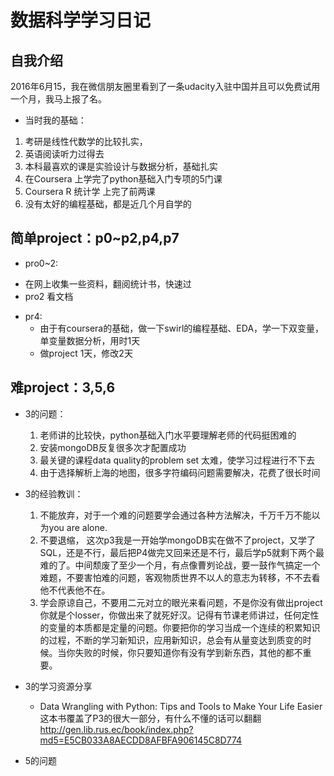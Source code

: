 # 数据科学学习日记
## 自我介绍
2016年6月15，我在微信朋友圈里看到了一条udacity入驻中国并且可以免费试用一个月，我马上报了名。
-  当时我的基础：
 1. 考研是线性代数学的比较扎实，
 2. 英语阅读听力过得去
 3. 本科最喜欢的课是实验设计与数据分析，基础扎实
 4. 在Coursera 上学完了python基础入门专项的5门课
 5. Coursera R 统计学 上完了前两课
 6. 没有太好的编程基础，都是近几个月自学的

## 简单project：p0~p2,p4,p7
- pro0~2:
 + 在网上收集一些资料，翻阅统计书，快速过
 + pro2 看文档
- pr4:
  + 由于有coursera的基础，做一下swirl的编程基础、EDA，学一下双变量，单变量数据分析，用时1天
  + 做project 1天，修改2天

 ## 难project：3,5,6
 - 3的问题：
   1. 老师讲的比较快，python基础入门水平要理解老师的代码挺困难的
   2. 安装mongoDB反复很多次才配置成功
   3. 最关键的课程data quality的problem set 太难，使学习过程进行不下去
   4. 由于选择解析上海的地图，很多字符编码问题需要解决，花费了很长时间
  - 3的经验教训：
    1. 不能放弃，对于一个难的问题要学会通过各种方法解决，千万千万不能以为you are alone.
    2. 不要退缩， 这次p3我是一开始学mongoDB实在做不了project，又学了SQL，还是不行，最后把P4做完又回来还是不行，最后学p5就剩下两个最难的了。中间颓废了至少一个月，有点像曹刿论战，要一鼓作气搞定一个难题，不要害怕难的问题，客观物质世界不以人的意志为转移，不不去看他不代表他不在。
    3. 学会原谅自己，不要用二元对立的眼光来看问题，不是你没有做出project你就是个losser，你做出来了就死好汉。记得有节课老师讲过，任何定性的变量的本质都是定量的问题。你要把你的学习当成一个连续的积累知识的过程，不断的学习新知识，应用新知识，总会有从量变达到质变的时候。当你失败的时候，你只要知道你有没有学到新东西，其他的都不重要。

  - 3的学习资源分享
    - Data Wrangling with Python: Tips and Tools to Make Your Life Easier 这本书覆盖了P3的很大一部分，有什么不懂的话可以翻翻 http://gen.lib.rus.ec/book/index.php?md5=E5CB033A8AECDD8AFBFA906145C8D774


  - 5的问题
